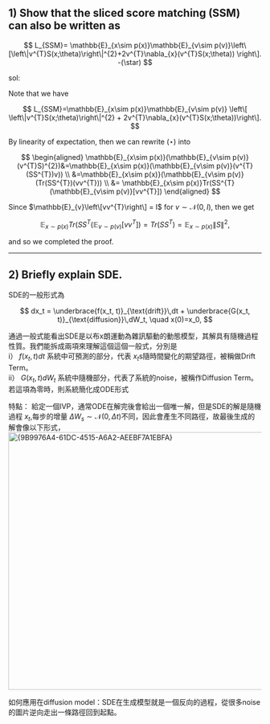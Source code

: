 ## 1) Show that the sliced score matching (SSM) can also be written as 

$$
L_{SSM}= \mathbb{E}_{x\sim p(x)}\mathbb{E}_{v\sim p(v)}\left\[\left\|v^{T}S(x;\theta)\right\|^{2}+2v^{T}\nabla_{x}(v^{T}S(x;\theta)) \right\]. -(\star)
$$

sol:

Note that we have 

$$
L_{SSM}=\mathbb{E}_{x\sim p(x)}\mathbb{E}_{v\sim p(v)} \left\[ \left\|v^{T}S(x;\theta)\right\|^{2} + 2v^{T}\nabla_{x}(v^{T}S(x;\theta))\right\].
$$ 

By linearity of expectation, then we can rewrite $(\star)$ into 

$$
\begin{aligned}
\mathbb{E}_{x\sim p(x)}(\mathbb{E}_{v\sim p(v)}(v^{T}S)^{2})&=\mathbb{E}_{x\sim p(x)}(\mathbb{E}_{v\sim p(v)}(v^{T}(SS^{T})v)) \\
&=\mathbb{E}_{x\sim p(x)}(\mathbb{E}_{v\sim p(v)}(Tr(SS^{T})(vv^{T})) \\
&= \mathbb{E}_{x\sim p(x)}Tr(SS^{T}(\mathbb{E}_{v\sim p(v)}[vv^{T}])
\end{aligned}
$$

Since $\mathbb{E}_{v}\left\[vv^{T}\right\] = I$ for $v \sim \mathcal{N}(0, I)$, then we get 

$$
\mathbb{E}_{x\sim p(x)}Tr(SS^{T}(\mathbb{E}_{v\sim p(v)}[vv^{T}])=Tr(SS^{T})=\mathbb{E}_{x\sim p(x)}\left\|S\right\|^{2},
$$

and so we completed the proof.

---

## 2) Briefly explain SDE.

SDE的一般形式為

$$
dx_t = \underbrace{f(x_t, t)}_{\text{drift}}\,dt + \underbrace{G(x_t, t)}_{\text{diffusion}}\,dW_t, \quad x(0)=x_0,
$$

通過一般式能看出SDE是以布x朗運動為雜訊驅動的動態模型，其解具有隨機過程性質。我們能拆成兩項來理解這個這個一般式，分別是  
i） $f(x_{t},t)dt$ 系統中可預測的部分，代表 $x_{t}$s隨時間變化的期望路徑，被稱做Drift Term。  
ii） $G(x_{t},t)dW_{t}$ 系統中隨機部分，代表了系統的noise，被稱作Diffusion Term。若這項為零時，則系統簡化成ODE形式

特點： 給定一個IVP，通常ODE在解完後會給出一個唯一解，但是SDE的解是隨機過程 $x_{t}$,每步的增量 $\Delta W_{s}\sim \mathcal{N}(0,\Delta t)$不同，因此會產生不同路徑，故最後生成的解會像以下形式，  
<img width="782" height="513" alt="{9B9976A4-61DC-4515-A6A2-AEEBF7A1EBFA}" src="https://github.com/user-attachments/assets/11a489fa-9bb1-4683-bc8b-0a323f82c84b" />  

如何應用在diffusion model：SDE在生成模型就是一個反向的過程，從很多noise的圖片逆向走出一條路徑回到起點。

